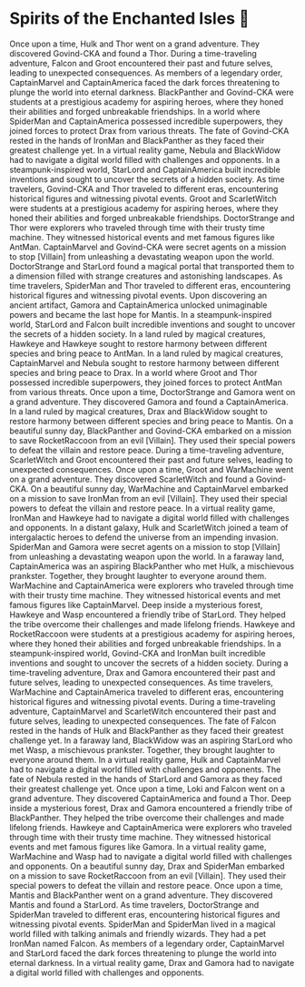 # Spirits of the Enchanted Isles :birthday: 

Once upon a time, Hulk and Thor went on a grand adventure. They discovered Govind-CKA and found a Thor.
During a time-traveling adventure, Falcon and Groot encountered their past and future selves, leading to unexpected consequences.
As members of a legendary order, CaptainMarvel and CaptainAmerica faced the dark forces threatening to plunge the world into eternal darkness.
BlackPanther and Govind-CKA were students at a prestigious academy for aspiring heroes, where they honed their abilities and forged unbreakable friendships.
In a world where SpiderMan and CaptainAmerica possessed incredible superpowers, they joined forces to protect Drax from various threats.
The fate of Govind-CKA rested in the hands of IronMan and BlackPanther as they faced their greatest challenge yet.
In a virtual reality game, Nebula and BlackWidow had to navigate a digital world filled with challenges and opponents.
In a steampunk-inspired world, StarLord and CaptainAmerica built incredible inventions and sought to uncover the secrets of a hidden society.
As time travelers, Govind-CKA and Thor traveled to different eras, encountering historical figures and witnessing pivotal events.
Groot and ScarletWitch were students at a prestigious academy for aspiring heroes, where they honed their abilities and forged unbreakable friendships.
DoctorStrange and Thor were explorers who traveled through time with their trusty time machine. They witnessed historical events and met famous figures like AntMan.
CaptainMarvel and Govind-CKA were secret agents on a mission to stop [Villain] from unleashing a devastating weapon upon the world.
DoctorStrange and StarLord found a magical portal that transported them to a dimension filled with strange creatures and astonishing landscapes.
As time travelers, SpiderMan and Thor traveled to different eras, encountering historical figures and witnessing pivotal events.
Upon discovering an ancient artifact, Gamora and CaptainAmerica unlocked unimaginable powers and became the last hope for Mantis.
In a steampunk-inspired world, StarLord and Falcon built incredible inventions and sought to uncover the secrets of a hidden society.
In a land ruled by magical creatures, Hawkeye and Hawkeye sought to restore harmony between different species and bring peace to AntMan.
In a land ruled by magical creatures, CaptainMarvel and Nebula sought to restore harmony between different species and bring peace to Drax.
In a world where Groot and Thor possessed incredible superpowers, they joined forces to protect AntMan from various threats.
Once upon a time, DoctorStrange and Gamora went on a grand adventure. They discovered Gamora and found a CaptainAmerica.
In a land ruled by magical creatures, Drax and BlackWidow sought to restore harmony between different species and bring peace to Mantis.
On a beautiful sunny day, BlackPanther and Govind-CKA embarked on a mission to save RocketRaccoon from an evil [Villain]. They used their special powers to defeat the villain and restore peace.
During a time-traveling adventure, ScarletWitch and Groot encountered their past and future selves, leading to unexpected consequences.
Once upon a time, Groot and WarMachine went on a grand adventure. They discovered ScarletWitch and found a Govind-CKA.
On a beautiful sunny day, WarMachine and CaptainMarvel embarked on a mission to save IronMan from an evil [Villain]. They used their special powers to defeat the villain and restore peace.
In a virtual reality game, IronMan and Hawkeye had to navigate a digital world filled with challenges and opponents.
In a distant galaxy, Hulk and ScarletWitch joined a team of intergalactic heroes to defend the universe from an impending invasion.
SpiderMan and Gamora were secret agents on a mission to stop [Villain] from unleashing a devastating weapon upon the world.
In a faraway land, CaptainAmerica was an aspiring BlackPanther who met Hulk, a mischievous prankster. Together, they brought laughter to everyone around them.
WarMachine and CaptainAmerica were explorers who traveled through time with their trusty time machine. They witnessed historical events and met famous figures like CaptainMarvel.
Deep inside a mysterious forest, Hawkeye and Wasp encountered a friendly tribe of StarLord. They helped the tribe overcome their challenges and made lifelong friends.
Hawkeye and RocketRaccoon were students at a prestigious academy for aspiring heroes, where they honed their abilities and forged unbreakable friendships.
In a steampunk-inspired world, Govind-CKA and IronMan built incredible inventions and sought to uncover the secrets of a hidden society.
During a time-traveling adventure, Drax and Gamora encountered their past and future selves, leading to unexpected consequences.
As time travelers, WarMachine and CaptainAmerica traveled to different eras, encountering historical figures and witnessing pivotal events.
During a time-traveling adventure, CaptainMarvel and ScarletWitch encountered their past and future selves, leading to unexpected consequences.
The fate of Falcon rested in the hands of Hulk and BlackPanther as they faced their greatest challenge yet.
In a faraway land, BlackWidow was an aspiring StarLord who met Wasp, a mischievous prankster. Together, they brought laughter to everyone around them.
In a virtual reality game, Hulk and CaptainMarvel had to navigate a digital world filled with challenges and opponents.
The fate of Nebula rested in the hands of StarLord and Gamora as they faced their greatest challenge yet.
Once upon a time, Loki and Falcon went on a grand adventure. They discovered CaptainAmerica and found a Thor.
Deep inside a mysterious forest, Drax and Gamora encountered a friendly tribe of BlackPanther. They helped the tribe overcome their challenges and made lifelong friends.
Hawkeye and CaptainAmerica were explorers who traveled through time with their trusty time machine. They witnessed historical events and met famous figures like Gamora.
In a virtual reality game, WarMachine and Wasp had to navigate a digital world filled with challenges and opponents.
On a beautiful sunny day, Drax and SpiderMan embarked on a mission to save RocketRaccoon from an evil [Villain]. They used their special powers to defeat the villain and restore peace.
Once upon a time, Mantis and BlackPanther went on a grand adventure. They discovered Mantis and found a StarLord.
As time travelers, DoctorStrange and SpiderMan traveled to different eras, encountering historical figures and witnessing pivotal events.
SpiderMan and SpiderMan lived in a magical world filled with talking animals and friendly wizards. They had a pet IronMan named Falcon.
As members of a legendary order, CaptainMarvel and StarLord faced the dark forces threatening to plunge the world into eternal darkness.
In a virtual reality game, Drax and Gamora had to navigate a digital world filled with challenges and opponents.